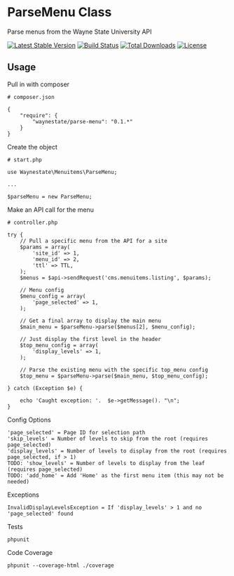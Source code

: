 ParseMenu Class
============

Parse menus from the Wayne State University API

[![Latest Stable Version](https://poser.pugx.org/waynestate/parse-menu/v/stable.svg)](https://packagist.org/packages/waynestate/parse-menu)
[![Build Status](https://travis-ci.org/waynestate/parse-menu.svg?branch=develop)](https://travis-ci.org/waynestate/parse-menu)
[![Total Downloads](https://poser.pugx.org/waynestate/parse-menu/downloads.svg)](https://packagist.org/packages/waynestate/parse-menu)
[![License](https://poser.pugx.org/waynestate/parse-menu/license.svg)](https://packagist.org/packages/waynestate/parse-menu)

Usage
------------

Pull in with composer

    # composer.json

    {
        "require": {
            "waynestate/parse-menu": "0.1.*"
        }
    }

Create the object

    # start.php

    use Waynestate\Menuitems\ParseMenu;

    ...

    $parseMenu = new ParseMenu;

Make an API call for the menu

    # controller.php

    try {
        // Pull a specific menu from the API for a site
        $params = array(
            'site_id' => 1,
            'menu_id' => 2,
            'ttl' => TTL,
        );
        $menus = $api->sendRequest('cms.menuitems.listing', $params);

        // Menu config
        $menu_config = array(
            'page_selected' => 1,
        );

        // Get a final array to display the main menu
        $main_menu = $parseMenu->parse($menus[2], $menu_config);

        // Just display the first level in the header
        $top_menu_config = array(
            'display_levels' => 1,
        );

        // Parse the existing menu with the specific top_menu config
        $top_menu = $parseMenu->parse($main_menu, $top_menu_config);

    } catch (Exception $e) {

        echo 'Caught exception: '.  $e->getMessage(). "\n";
    }

Config Options

    'page_selected' = Page ID for selection path
    'skip_levels' = Number of levels to skip from the root (requires page_selected)
    'display_levels' = Number of levels to display from the root (requires page_selected, if > 1)
    TODO: 'show_levels' = Number of levels to display from the leaf (requires page_selected)
    TODO: 'add_home' = Add 'Home' as the first menu item (this may not be needed)

Exceptions

    InvalidDisplayLevelsException = If 'display_levels' > 1 and no 'page_selected' found

Tests

    phpunit

Code Coverage

    phpunit --coverage-html ./coverage